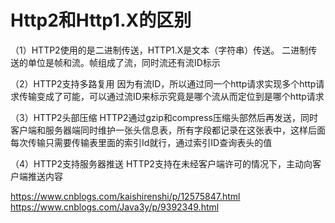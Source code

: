 
# Http2和Http1.X的区别

（1）HTTP2使用的是二进制传送，HTTP1.X是文本（字符串）传送。
二进制传送的单位是帧和流。帧组成了流，同时流还有流ID标示

（2）HTTP2支持多路复用
因为有流ID，所以通过同一个http请求实现多个http请求传输变成了可能，可以通过流ID来标示究竟是哪个流从而定位到是哪个http请求

（3）HTTP2头部压缩
HTTP2通过gzip和compress压缩头部然后再发送，同时客户端和服务器端同时维护一张头信息表，所有字段都记录在这张表中，这样后面每次传输只需要传输表里面的索引Id就行，通过索引ID查询表头的值

（4）HTTP2支持服务器推送
HTTP2支持在未经客户端许可的情况下，主动向客户端推送内容


https://www.cnblogs.com/kaishirenshi/p/12575847.html
https://www.cnblogs.com/Java3y/p/9392349.html